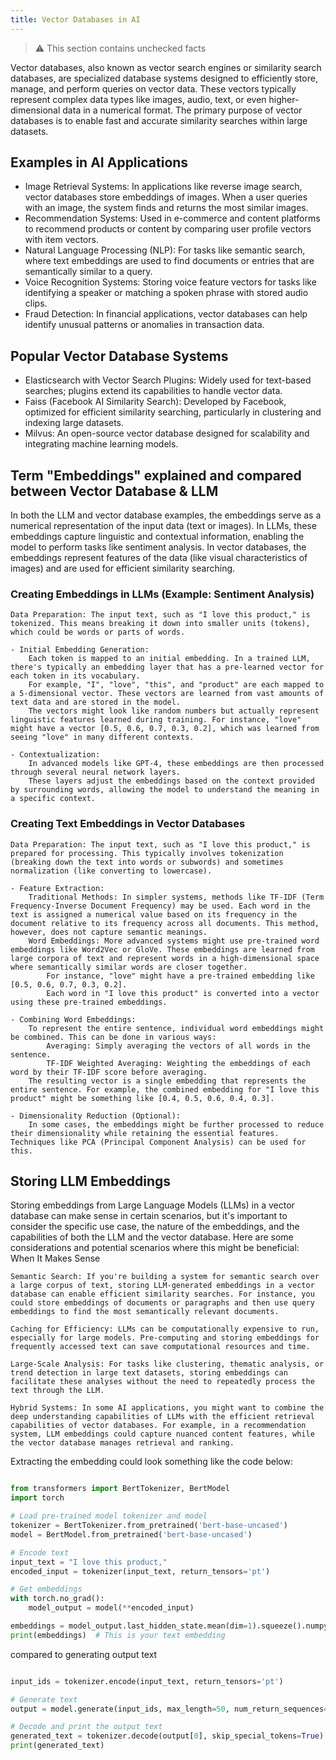 ```yaml
---
title: Vector Databases in AI
---
```


> ⚠ This section contains unchecked facts

Vector databases, also known as vector search engines or similarity search databases, are specialized database systems designed to efficiently store, manage, and perform queries on vector data. These vectors typically represent complex data types like images, audio, text, or even higher-dimensional data in a numerical format. The primary purpose of vector databases is to enable fast and accurate similarity searches within large datasets.

## Examples in AI Applications

-   Image Retrieval Systems: In applications like reverse image search, vector databases store embeddings of images. When a user queries with an image, the system finds and returns the most similar images.
-   Recommendation Systems: Used in e-commerce and content platforms to recommend products or content by comparing user profile vectors with item vectors.
-   Natural Language Processing (NLP): For tasks like semantic search, where text embeddings are used to find documents or entries that are semantically similar to a query.
-   Voice Recognition Systems: Storing voice feature vectors for tasks like identifying a speaker or matching a spoken phrase with stored audio clips.
-   Fraud Detection: In financial applications, vector databases can help identify unusual patterns or anomalies in transaction data.

## Popular Vector Database Systems

- Elasticsearch with Vector Search Plugins: Widely used for text-based searches; plugins extend its capabilities to handle vector data.
- Faiss (Facebook AI Similarity Search): Developed by Facebook, optimized for efficient similarity searching, particularly in clustering and indexing large datasets.
- Milvus: An open-source vector database designed for scalability and integrating machine learning models.


## Term "Embeddings" explained and compared between Vector Database & LLM

In both the LLM and vector database examples, the embeddings serve as a numerical representation of the input data (text or images). In LLMs, these embeddings capture linguistic and contextual information, enabling the model to perform tasks like sentiment analysis. In vector databases, the embeddings represent features of the data (like visual characteristics of images) and are used for efficient similarity searching.


### Creating Embeddings in LLMs (Example: Sentiment Analysis)

    Data Preparation: The input text, such as "I love this product," is tokenized. This means breaking it down into smaller units (tokens), which could be words or parts of words.

    - Initial Embedding Generation:
        Each token is mapped to an initial embedding. In a trained LLM, there's typically an embedding layer that has a pre-learned vector for each token in its vocabulary.
        For example, "I", "love", "this", and "product" are each mapped to a 5-dimensional vector. These vectors are learned from vast amounts of text data and are stored in the model.
        The vectors might look like random numbers but actually represent linguistic features learned during training. For instance, "love" might have a vector [0.5, 0.6, 0.7, 0.3, 0.2], which was learned from seeing "love" in many different contexts.

    - Contextualization:
        In advanced models like GPT-4, these embeddings are then processed through several neural network layers.
        These layers adjust the embeddings based on the context provided by surrounding words, allowing the model to understand the meaning in a specific context.


### Creating Text Embeddings in Vector Databases

    Data Preparation: The input text, such as "I love this product," is prepared for processing. This typically involves tokenization (breaking down the text into words or subwords) and sometimes normalization (like converting to lowercase).

    - Feature Extraction:
        Traditional Methods: In simpler systems, methods like TF-IDF (Term Frequency-Inverse Document Frequency) may be used. Each word in the text is assigned a numerical value based on its frequency in the document relative to its frequency across all documents. This method, however, does not capture semantic meanings.
        Word Embeddings: More advanced systems might use pre-trained word embeddings like Word2Vec or GloVe. These embeddings are learned from large corpora of text and represent words in a high-dimensional space where semantically similar words are closer together.
            For instance, "love" might have a pre-trained embedding like [0.5, 0.6, 0.7, 0.3, 0.2].
            Each word in "I love this product" is converted into a vector using these pre-trained embeddings.

    - Combining Word Embeddings:
        To represent the entire sentence, individual word embeddings might be combined. This can be done in various ways:
            Averaging: Simply averaging the vectors of all words in the sentence.
            TF-IDF Weighted Averaging: Weighting the embeddings of each word by their TF-IDF score before averaging.
        The resulting vector is a single embedding that represents the entire sentence. For example, the combined embedding for "I love this product" might be something like [0.4, 0.5, 0.6, 0.4, 0.3].

    - Dimensionality Reduction (Optional):
        In some cases, the embeddings might be further processed to reduce their dimensionality while retaining the essential features. Techniques like PCA (Principal Component Analysis) can be used for this.


## Storing LLM Embeddings

Storing embeddings from Large Language Models (LLMs) in a vector database can make sense in certain scenarios, but it's important to consider the specific use case, the nature of the embeddings, and the capabilities of both the LLM and the vector database. Here are some considerations and potential scenarios where this might be beneficial:
When It Makes Sense

    Semantic Search: If you're building a system for semantic search over a large corpus of text, storing LLM-generated embeddings in a vector database can enable efficient similarity searches. For instance, you could store embeddings of documents or paragraphs and then use query embeddings to find the most semantically relevant documents.

    Caching for Efficiency: LLMs can be computationally expensive to run, especially for large models. Pre-computing and storing embeddings for frequently accessed text can save computational resources and time.

    Large-Scale Analysis: For tasks like clustering, thematic analysis, or trend detection in large text datasets, storing embeddings can facilitate these analyses without the need to repeatedly process the text through the LLM.

    Hybrid Systems: In some AI applications, you might want to combine the deep understanding capabilities of LLMs with the efficient retrieval capabilities of vector databases. For example, in a recommendation system, LLM embeddings could capture nuanced content features, while the vector database manages retrieval and ranking.

Extracting the embedding could look something like the code below:

```python

from transformers import BertTokenizer, BertModel
import torch

# Load pre-trained model tokenizer and model
tokenizer = BertTokenizer.from_pretrained('bert-base-uncased')
model = BertModel.from_pretrained('bert-base-uncased')

# Encode text
input_text = "I love this product,"
encoded_input = tokenizer(input_text, return_tensors='pt')

# Get embeddings
with torch.no_grad():
    model_output = model(**encoded_input)

embeddings = model_output.last_hidden_state.mean(dim=1).squeeze().numpy()
print(embeddings)  # This is your text embedding
```  

compared to generating output text

```python

input_ids = tokenizer.encode(input_text, return_tensors='pt')

# Generate text
output = model.generate(input_ids, max_length=50, num_return_sequences=1)

# Decode and print the output text
generated_text = tokenizer.decode(output[0], skip_special_tokens=True)
print(generated_text)

```
